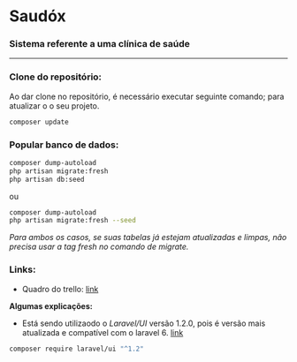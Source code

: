 # Saudóx
### Sistema referente a uma clínica de saúde
---



### Clone do repositório:
Ao dar clone no repositório, é necessário executar seguinte comando; para atualizar o o seu projeto.

```bash
composer update
```

### Popular banco de dados:
```bash
composer dump-autoload
php artisan migrate:fresh
php artisan db:seed
```
ou
```bash
composer dump-autoload
php artisan migrate:fresh --seed
```
_Para ambos os casos, se suas tabelas já estejam atualizadas e limpas, não
precisa usar a tag fresh no comando de migrate._

### Links:
- Quadro do trello: [link](https://trello.com/b/JBiMYFBe/desenvolvimento)

**Algumas explicações:**
- Está sendo utilizaodo o *Laravel/UI* versão 1.2.0, pois é versão mais atualizada e compatível com o laravel 6. [link](https://github.com/laravel/ui/releases)
``` bash
composer require laravel/ui "^1.2"
```
